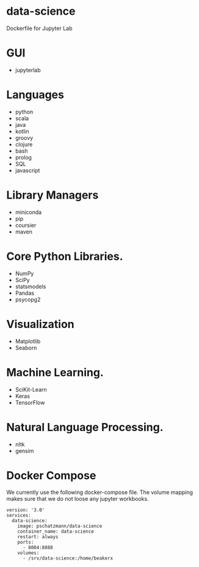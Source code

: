 # data-science
Dockerfile for Jupyter Lab

#  GUI
- jupyterlab

#  Languages
- python 
- scala 
- java 
- kotlin
- groovy
- clojure
- bash
- prolog
- SQL
- javascript

# Library Managers
- miniconda
- pip
- coursier
- maven

# Core Python Libraries.
- NumPy
- SciPy
- statsmodels
- Pandas
- psycopg2

# Visualization
- Matplotlib
- Seaborn

# Machine Learning.
- SciKit-Learn
- Keras
- TensorFlow

# Natural Language Processing.
- nltk
- gensim


# Docker Compose
We currently use the following docker-compose file.
The volume mapping makes sure that we do not loose any jupyter workbooks.

	version: '3.0'
	services:
	  data-science:
		image: pschatzmann/data-science
		container_name: data-science
		restart: always
		ports:
		  - 8004:8888
		volumes:
		  - /srv/data-science:/home/beakerx
